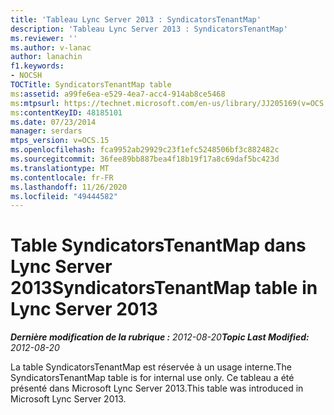 ```yaml
---
title: 'Tableau Lync Server 2013 : SyndicatorsTenantMap'
description: 'Tableau Lync Server 2013 : SyndicatorsTenantMap'
ms.reviewer: ''
ms.author: v-lanac
author: lanachin
f1.keywords:
- NOCSH
TOCTitle: SyndicatorsTenantMap table
ms:assetid: a99fe6ea-e529-4ea7-acc4-914ab8ce5468
ms:mtpsurl: https://technet.microsoft.com/en-us/library/JJ205169(v=OCS.15)
ms:contentKeyID: 48185101
ms.date: 07/23/2014
manager: serdars
mtps_version: v=OCS.15
ms.openlocfilehash: fca9952ab29929c23f1efc5248506bf3c882482c
ms.sourcegitcommit: 36fee89bb887bea4f18b19f17a8c69daf5bc423d
ms.translationtype: MT
ms.contentlocale: fr-FR
ms.lasthandoff: 11/26/2020
ms.locfileid: "49444582"
---
```

# <a name="syndicatorstenantmap-table-in-lync-server-2013"></a><span data-ttu-id="57fb8-103">Table SyndicatorsTenantMap dans Lync Server 2013</span><span class="sxs-lookup"><span data-stu-id="57fb8-103">SyndicatorsTenantMap table in Lync Server 2013</span></span>

<div data-xmlns="http://www.w3.org/1999/xhtml">

<div class="topic" data-xmlns="http://www.w3.org/1999/xhtml" data-msxsl="urn:schemas-microsoft-com:xslt" data-cs="https://msdn.microsoft.com/">

<div data-asp="https://msdn2.microsoft.com/asp">



</div>

<div id="mainSection">

<div id="mainBody"><span data-ttu-id="57fb8-104">

<span> </span></span><span class="sxs-lookup"><span data-stu-id="57fb8-104">

<span> </span></span></span>

<span data-ttu-id="57fb8-105">_**Dernière modification de la rubrique :** 2012-08-20_</span><span class="sxs-lookup"><span data-stu-id="57fb8-105">_**Topic Last Modified:** 2012-08-20_</span></span>

<span data-ttu-id="57fb8-106">La table SyndicatorsTenantMap est réservée à un usage interne.</span><span class="sxs-lookup"><span data-stu-id="57fb8-106">The SyndicatorsTenantMap table is for internal use only.</span></span> <span data-ttu-id="57fb8-107">Ce tableau a été présenté dans Microsoft Lync Server 2013.</span><span class="sxs-lookup"><span data-stu-id="57fb8-107">This table was introduced in Microsoft Lync Server 2013.</span></span>

<span data-ttu-id="57fb8-108"></div>

<span> </span>

</div>

</div>

</span><span class="sxs-lookup"><span data-stu-id="57fb8-108"></div>

<span> </span>

</div>

</div>

</span></span></div>

